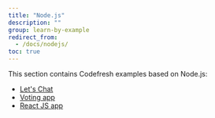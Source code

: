 ```yaml
---
title: "Node.js"
description: ""
group: learn-by-example
redirect_from:
  - /docs/nodejs/
toc: true
---
```


This section contains Codefresh examples based on Node.js:

- [Let's Chat]({{site.baseurl}}/docs/learn-by-example/nodejs/lets-chat/)
- [Voting app]({{site.baseurl}}/docs/learn-by-example/nodejs/voting-app/)
- [React JS app]({{site.baseurl}}/docs/learn-by-example/nodejs/react/)